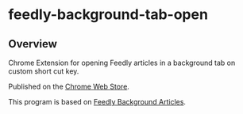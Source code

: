# feedly-background-tab-open

## Overview
Chrome Extension for opening Feedly articles in a background tab on custom short cut key.

Published on the [Chrome Web Store](https://chrome.google.com/webstore/detail/feedly-background-tab-ope/knekhffbanfpccociahfjklboipfkecm).

This program is based on [Feedly Background Articles](https://github.com/davidz627/feedlyBackgroundArticles).